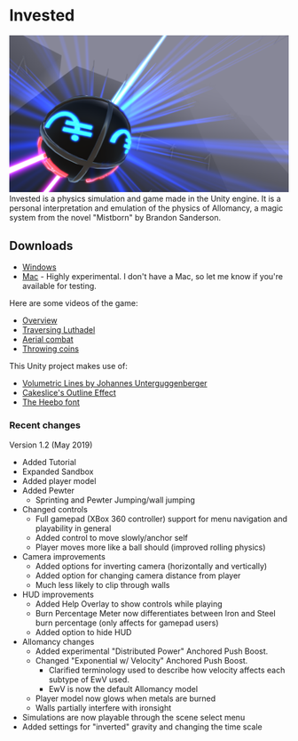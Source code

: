 # Invested
![](demoImage.png)
Invested is a physics simulation and game made in the Unity engine. It is a personal interpretation and emulation of the physics of Allomancy, a magic system from the novel "Mistborn" by Brandon Sanderson.

## Downloads
- [Windows](https://www.dropbox.com/s/6o152qparaoede7/Invested.zip?dl=1)
- [Mac](https://www.dropbox.com/s/94brafk3ew55tdb/Invested%20for%20Mac.zip?dl=1) - Highly experimental. I don't have a Mac, so let me know if you're available for testing.

Here are some videos of the game:
- [Overview](https://gfycat.com/boldenchantedamethystgemclam)
- [Traversing Luthadel](https://gfycat.com/insecuredifficultdodo)
- [Aerial combat](https://gfycat.com/soupyelegantlark)
- [Throwing coins](https://gfycat.com/complicatedregularangelwingmussel)

This Unity project makes use of:
- [Volumetric Lines by Johannes Unterguggenberger](https://assetstore.unity.com/packages/tools/particles-effects/volumetric-lines-29160)
- [Cakeslice's Outline Effect](https://github.com/cakeslice/Outline-Effect)
- [The Heebo font](https://fonts.google.com/specimen/Heebo)


### Recent changes

Version 1.2 (May 2019)
- Added Tutorial
- Expanded Sandbox
- Added player model
- Added Pewter
	- Sprinting and Pewter Jumping/wall jumping
- Changed controls
	- Full gamepad (XBox 360 controller) support for menu navigation and playability in general
	- Added control to move slowly/anchor self
	- Player moves more like a ball should (improved rolling physics)
- Camera improvements
	- Added options for inverting camera (horizontally and vertically)
	- Added option for changing camera distance from player
	- Much less likely to clip through walls
- HUD improvements
	- Added Help Overlay to show controls while playing
	- Burn Percentage Meter now differentiates between Iron and Steel burn percentage (only affects for gamepad users)
	- Added option to hide HUD
- Allomancy changes
	- Added experimental "Distributed Power" Anchored Push Boost.
	- Changed "Exponential w/ Velocity" Anchored Push Boost.
		- Clarified terminology used to describe how velocity affects each subtype of EwV used.
		- EwV is now the default Allomancy model
	- Player model now glows when metals are burned
	- Walls partially interfere with ironsight
- Simulations are now playable through the scene select menu
- Added settings for "inverted" gravity and changing the time scale
